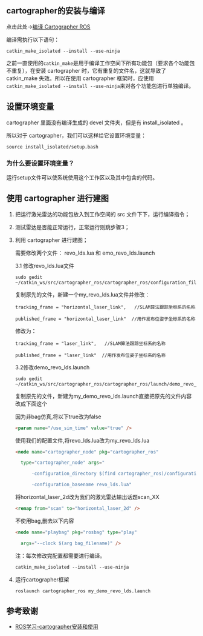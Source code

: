 ## cartographer的安装与编译
点击此处->[编译 Cartographer ROS](https://google-cartographer-ros.readthedocs.io/en/latest/compilation.html)

编译需执行以下语句：
```shell
catkin_make_isolated --install --use-ninja
```


之前一直使用的`catkin_make`是用于编译工作空间下所有功能包（要求各个功能包不重复），在安装 cartographer 时，它有重复的文件名，这就导致了 catkin_make 失效。所以在使用 cartographer 框架时，应使用 `catkin_make_isolated --install --use-ninja`来对各个功能包进行单独编译。

## 设置环境变量
cartographer 里面没有编译生成的 devel 文件夹，但是有 install_isolated 。

所以对于 cartographer，我们可以这样给它设置环境变量：
```shell
source install_isolated/setup.bash 
```

### 为什么要设置环境变量？

运行setup文件可以使系统使用这个工作区以及其中包含的代码。


## 使用 cartographer 进行建图
1. 把运行激光雷达的功能包放入到工作空间的 src 文件下下，运行编译指令；
2. 测试雷达是否能正常运行，正常运行则跳步骤3；
3. 利用 cartographer 进行建图；
   
   需要修改两个文件： revo_lds.lua 和 emo_revo_lds.launch

   3.1 修改revo_lds.lua文件
    ```shell
    sudo gedit ~/catkin_ws/src/cartographer_ros/cartographer_ros/configuration_files/revo_lds.lua
    ```
    复制原先的文件，新建一个my_revo_lds.lua文件并修改：

    ```shell
    tracking_frame = "horizontal_laser_link",   //SLAM算法跟踪坐标系的名称

    published_frame = "horizontal_laser_link"  //用作发布位姿子坐标系的名称
    ```
    修改为：
    ```shell
    tracking_frame = "laser_link",   //SLAM算法跟踪坐标系的名称

    published_frame = "laser_link"  //用作发布位姿子坐标系的名称
    ```
   3.2修改demo_revo_lds.launch
    ```shell
    sudo gedit ~/catkin_ws/src/cartographer_ros/cartographer_ros/launch/demo_revo_lds.launch
    ```
    复制原先的文件，新建为my_demo_revo_lds.launch直接把原先的文件内容改成下面这个

    因为非bag仿真,将以下true改为false
    ```html
    <param name="/use_sim_time" value="true" />
    ```
    使用我们的配置文件,将revo_lds.lua改为my_revo_lds.lua
    ```html
    <node name="cartographer_node" pkg="cartographer_ros"

      type="cartographer_node" args="

          -configuration_directory $(find cartographer_ros)/configuration_files

          -configuration_basename revo_lds.lua"
    ```
    将horizontal_laser_2d改为我们的激光雷达输出话题scan_XX
    ```html
    <remap from="scan" to="horizontal_laser_2d" />
    ```
    不使用bag,删去以下内容
    ```html
    <node name="playbag" pkg="rosbag" type="play"

      args="--clock $(arg bag_filename)" />
    ```
    注：每次修改完配置都需要进行编译。
    ```html
    catkin_make_isolated --install --use-ninja 
    ```
4. 运行cartographer框架
    ```shell
    roslaunch cartographer_ros my_demo_revo_lds.launch
    ```



## 参考致谢
- [ROS学习-cartographer安装和使用](https://blog.csdn.net/popvan/article/details/123354259)